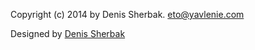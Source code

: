 Copyright (c) 2014 by Denis Sherbak. eto@yavlenie.com

Designed by [Denis Sherbak](http://www.dafont.com/buran-ussr.font)

